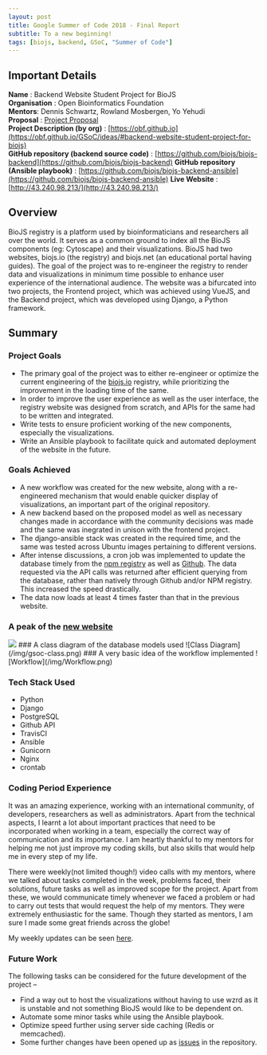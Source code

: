 ```yaml
---
layout: post
title: Google Summer of Code 2018 - Final Report
subtitle: To a new beginning!
tags: [biojs, backend, GSoC, "Summer of Code"]
---
```


## Important Details
**Name** : Backend Website Student Project for BioJS  
**Organisation** : Open Bioinformatics Foundation  
**Mentors**: Dennis Schwartz, Rowland Mosbergen, Yo Yehudi  
**Proposal** : [Project Proposal](https://storage.googleapis.com/summerofcode-prod.appspot.com/gsoc/core_project/doc/6415429262639104_1521578704_OBF_BioJS_Proposal.pdf?Expires=1534286089&GoogleAccessId=summerofcode-prod%40appspot.gserviceaccount.com&Signature=Q6iQyvtHsamSeIT54kerqOf4xL4cN%2BBTigiZ3%2BgolOCGnPj%2FxSRJ%2FrLLUTkzPCHWLVtbt7ldvjwOnxewl9HHg0HQAOTRUnPU2zbJ3eO4lpNBNTO53Xh1bcvIGRU0p0fc8nZG2Ro%2BHuupne2RjvfUfYbkRnHruX3PiqCTR9%2FDouV4ljAcQLVrJa5bObWLUvY%2BGp0f40f1fmYeMtCmwihOx29SjZnh2%2FCCau%2FmhQ5AeWGNmn0SFUm2m4tDmh%2BgR6FNqsOzErC%2BJ1ITia9BB9dREWq0TRuyzC2X8DktdLUssGCcHCME0M0sVO3r%2BTynFF6p0Ttp6vw2exe%2BFfTH07E6JA%3D%3D)  
**Project Description (by org)** : [https://obf.github.io](https://obf.github.io/GSoC/ideas/#backend-website-student-project-for-biojs)  
**GitHub repository (backend source code)** : [https://github.com/biojs/biojs-backend](https://github.com/biojs/biojs-backend) 
**GitHub repository (Ansible playbook)** : [https://github.com/biojs/biojs-backend-ansible](https://github.com/biojs/biojs-backend-ansible) 
**Live Website** : [http://43.240.98.213/](http://43.240.98.213/)  

## Overview
BioJS registry is a platform used by bioinformaticians and researchers all over the world. It serves as a common ground to index all the BioJS components (eg: Cytoscape) and their visualizations. BioJS had two websites, biojs.io (the registry) and biojs.net (an educational portal having guides). The goal of the project was to re-engineer the registry to render data and visualizations in minimum time possible to enhance user experience of the international audience. The website was a bifurcated into two projects, the Frontend project, which was achieved using VueJS, and the Backend project, which was developed using Django, a Python framework.

## Summary
### Project Goals
- The primary goal of the project was to either re-engineer or optimize the current engineering of the [biojs.io](biojs.io) registry, while prioritizing the improvement in the loading time of the same.
- In order to improve the user experience as well as the user interface, the registry website was designed from scratch, and APIs for the same had to be written and integrated.
- Write tests to ensure proficient working of the new components, especially the visualizations.
- Write an Ansible playbook to facilitate quick and automated deployment of the website in the future.

### Goals Achieved
- A new workflow was created for the new website, along with a re-engineered mechanism that would enable quicker display of visualizations, an important part of the original repository.
- A new backend based on the proposed model as well as necessary changes made in accordance with the community decisions was made and the same was inegrated in unison with the frontend project.
- The django-ansible stack was created in the required time, and the same was tested across Ubuntu images pertaining to different versions.
- After intense discussions, a cron job was implemented to update the database timely from the [npm registry](http://npmjs.com/) as well as [Github](api.github.com). The data requested via the API calls was returned after efficient querying from the database, rather than natively through Github and/or NPM registry. This increased the speed drastically.
- The data now loads at least 4 times faster than that in the previous website.

### A peak of the [new website](http://43.240.98.213/)
<img src="https://i.imgur.com/bOehh6t.png" height="500px" />  
### A class diagram of the database models used
![Class Diagram](/img/gsoc-class.png)
### A very basic idea of the workflow implemented
![Workflow](/img/Workflow.png)

### Tech Stack Used
- Python
- Django
- PostgreSQL
- Github API
- TravisCI
- Ansible
- Gunicorn
- Nginx
- crontab

### Coding Period Experience
It was an amazing experience, working with an international community, of developers, researchers as well as administrators. Apart from the technical aspects, I learnt a lot about important practices that need to be incorporated when working in a team, especially the correct way of communication and its importance. I am heartly thankful to my mentors for helping me not just improve my coding skills, but also skills that would help me in every step of my life.

There were weekly(not limited though!) video calls with my mentors, where we talked about tasks completed in the week, problems faced, their solutions, future tasks as well as improved scope for the project. Apart from these, we would communicate timely whenever we faced a problem or had to carry out tests that would request the help of my mentors. They were extremely enthusiastic for the same. Though they started as mentors, I am sure I made some great friends across the globe!  

My weekly updates can be seen [here](http://biojs.net/tags/#backend).

### Future Work
The following tasks can be considered for the future development of the project –
- Find a way out to host the visualizations without having to use wzrd as it is unstable and not something BioJS would like to be dependent on.
- Automate some minor tasks while using the Ansible playbook.
- Optimize speed further using server side caching (Redis or memcached).
- Some further changes have been opened up as [issues](https://github.com/biojs/biojs-backend/issues) in the repository.